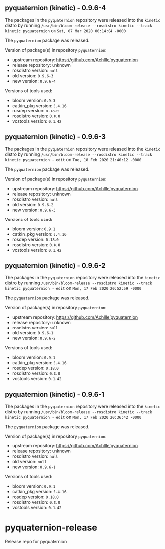 ## pyquaternion (kinetic) - 0.9.6-4

The packages in the `pyquaternion` repository were released into the `kinetic` distro by running `/usr/bin/bloom-release --rosdistro kinetic --track kinetic pyquaternion` on `Sat, 07 Mar 2020 00:14:04 -0000`

The `pyquaternion` package was released.

Version of package(s) in repository `pyquaternion`:

- upstream repository: https://github.com/Achllle/pyquaternion
- release repository: unknown
- rosdistro version: `null`
- old version: `0.9.6-3`
- new version: `0.9.6-4`

Versions of tools used:

- bloom version: `0.9.3`
- catkin_pkg version: `0.4.16`
- rosdep version: `0.18.0`
- rosdistro version: `0.8.0`
- vcstools version: `0.1.42`


## pyquaternion (kinetic) - 0.9.6-3

The packages in the `pyquaternion` repository were released into the `kinetic` distro by running `/usr/bin/bloom-release --rosdistro kinetic --track kinetic pyquaternion --edit` on `Tue, 18 Feb 2020 21:40:12 -0000`

The `pyquaternion` package was released.

Version of package(s) in repository `pyquaternion`:

- upstream repository: https://github.com/Achllle/pyquaternion
- release repository: unknown
- rosdistro version: `null`
- old version: `0.9.6-2`
- new version: `0.9.6-3`

Versions of tools used:

- bloom version: `0.9.1`
- catkin_pkg version: `0.4.16`
- rosdep version: `0.18.0`
- rosdistro version: `0.8.0`
- vcstools version: `0.1.42`


## pyquaternion (kinetic) - 0.9.6-2

The packages in the `pyquaternion` repository were released into the `kinetic` distro by running `/usr/bin/bloom-release --rosdistro kinetic --track kinetic pyquaternion --edit` on `Mon, 17 Feb 2020 20:52:59 -0000`

The `pyquaternion` package was released.

Version of package(s) in repository `pyquaternion`:

- upstream repository: https://github.com/Achllle/pyquaternion
- release repository: unknown
- rosdistro version: `null`
- old version: `0.9.6-1`
- new version: `0.9.6-2`

Versions of tools used:

- bloom version: `0.9.1`
- catkin_pkg version: `0.4.16`
- rosdep version: `0.18.0`
- rosdistro version: `0.8.0`
- vcstools version: `0.1.42`


## pyquaternion (kinetic) - 0.9.6-1

The packages in the `pyquaternion` repository were released into the `kinetic` distro by running `/usr/bin/bloom-release --rosdistro kinetic --track kinetic pyquaternion --edit` on `Mon, 17 Feb 2020 20:36:42 -0000`

The `pyquaternion` package was released.

Version of package(s) in repository `pyquaternion`:

- upstream repository: https://github.com/Achllle/pyquaternion
- release repository: unknown
- rosdistro version: `null`
- old version: `null`
- new version: `0.9.6-1`

Versions of tools used:

- bloom version: `0.9.1`
- catkin_pkg version: `0.4.16`
- rosdep version: `0.18.0`
- rosdistro version: `0.8.0`
- vcstools version: `0.1.42`


# pyquaternion-release
Release repo for pyquaternion
